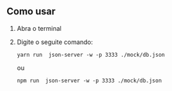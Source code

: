 ## Como usar

1. Abra o terminal
2. Digite o seguite comando:
  
   ```
   yarn run  json-server -w -p 3333 ./mock/db.json 
   ```

   ou

   ```
   npm run  json-server -w -p 3333 ./mock/db.json 
   ```
